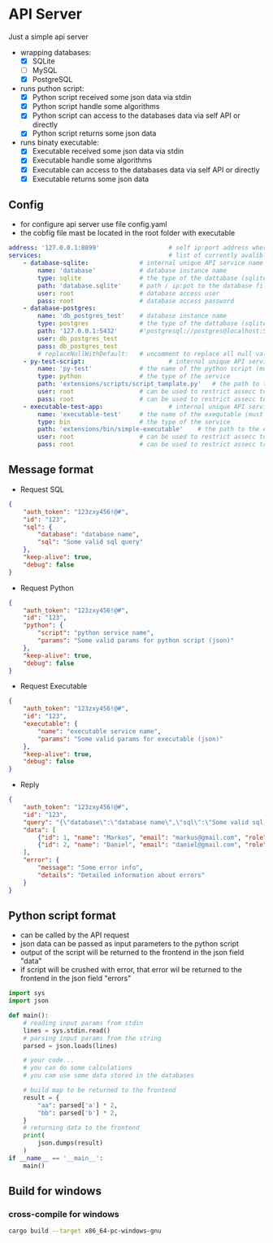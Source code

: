 # API Server

Just a simple api server

- wrapping databases:
  - [x] SQLite
  - [ ] MySQL
  - [x] PostgreSQL
- runs puthon script:
  - [x] Python script received some json data via stdin
  - [x] Python script handle some algorithms
  - [x] Python script can access to the databases data via self API or directly
  - [x] Python script returns some json data
- runs binaty executable:
  - [x] Executable received some json data via stdin
  - [x] Executable handle some algorithms
  - [x] Executable can access to the databases data via self API or directly
  - [x] Executable returns some json data

## Config

- for configure api server use file config.yaml
- the cobfig file mast be located in the root folder with executable

```yaml
address: '127.0.0.1:8899'                   # self ip:port address where API service will be alvalible
services:                                   # list of currently avalible API services
    - database-sqlite:              # internal unique API service name
        name: 'database'            # database instance name
        type: sqlite                # the type of the dattabase (sqlite/postgres/mysql)
        path: 'database.sqlite'     # path / ip:pot to the database file / host 
        user: root                  # database access user
        pass: root                  # database access password
    - database-postgres:
        name: 'db_postgres_test'    # database instance name
        type: postgres              # the type of the dattabase (sqlite/postgres/mysql)
        path: '127.0.0.1:5432'      #'postgresql://postgres@localhost:5433' 
        user: db_postgres_test
        pass: db_postgres_test
        # replaceNullWithDefault:   # uncomment to replace all null values received from the database with default walue
    - py-test-script:                       # internal unique API service name
        name: 'py-test'             # the name of the python script (must be specified in the API request, field 'path')
        type: python                # the type of the service
        path: 'extensions/scripts/script_tamplate.py'   # the path to the python script file
        user: root                  # can be used to restrict assecc to the python script
        pass: root                  # can be used to restrict assecc to the python script
    - executable-test-app:                  # internal unique API service name
        name: 'executable-test'     # the name of the exequtable (must be specified in the API request, field 'path')
        type: bin                   # the type of the service
        path: 'extensions/bin/simple-executable'    # the path to the extension exequtable file
        user: root                  # can be used to restrict assecc to the python script
        pass: root                  # can be used to restrict assecc to the python script
```

## Message format

- Request SQL

```json
{
    "auth_token": "123zxy456!@#",
    "id": "123",
    "sql": {
        "database": "database name",
        "sql": "Some valid sql query"
    },
    "keep-alive": true,
    "debug": false
}
```

- Request Python

```json
{
    "auth_token": "123zxy456!@#",
    "id": "123",
    "python": {
        "script": "python service name",
        "params": "Some valid params for python script (json)"
    },
    "keep-alive": true,
    "debug": false
}
```

- Request Executable

```json
{
    "auth_token": "123zxy456!@#",
    "id": "123",
    "executable": {
        "name": "executable service name",
        "params": "Some valid params for executable (json)"
    },
    "keep-alive": true,
    "debug": false
}
```

- Reply

```json
{
    "auth_token": "123zxy456!@#",
    "id": "123",
    "query": "{\"database\":\"database name\",\"sql\":\"Some valid sql query\"}",       - if "debug" is true in the request
    "data": [
        {"id": 1, "name": "Markus", "email": "markus@gmail.com", "role": "customer", "created": "2023-10-29T22:18:23.977900"}, 
        {"id": 2, "name": "Daniel", "email": "daniel@gmail.com", "role": "customer", "created": "2023-10-29T22:18:23.977900"}
    ],
    "error": {
        "message": "Some error info",
        "details": "Detailed information about errors"                                  - if "debug" is true in the request
    }
}
```

## Python script format

- can be called by the API request
- json data can be passed as input parameters to the python script
- output of the script will be returned to the frontend in the json field "data"
- if script will be crushed with error, that error wil be returned to the frontend in the json field "errors"

```python
import sys
import json

def main():
    # reading input params from stdin
    lines = sys.stdin.read()
    # parsing input params from the string
    parsed = json.loads(lines)

    # your code...
    # you can do some calculations
    # you cam use some data stored in the databases

    # build map to be returned to the frontend
    result = {
        "aa": parsed['a'] * 2,
        "bb": parsed['b'] * 2,
    }
    # returning data to the frontend
    print(
        json.dumps(result)
    )
if __name__ == '__main__':
    main()
```

## Build for windows

### cross-compile for windows

```bash
cargo build --target x86_64-pc-windows-gnu
```

